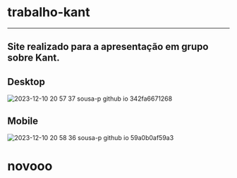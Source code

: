 # trabalho-kant
----------------------------------------------
Site realizado para a apresentação em grupo sobre Kant.
----------------------------------------------
## Desktop
![2023-12-10 20 57 37 sousa-p github io 342fa6671268](https://github.com/sousa-p/trabalho-kant/assets/97417230/e5cfe7ab-3e52-424d-878f-24398ccecb07)

## Mobile
![2023-12-10 20 58 36 sousa-p github io 59a0b0af59a3](https://github.com/sousa-p/trabalho-kant/assets/97417230/f0950583-ee00-46d2-b754-8f09b4e2e248)
# novooo
